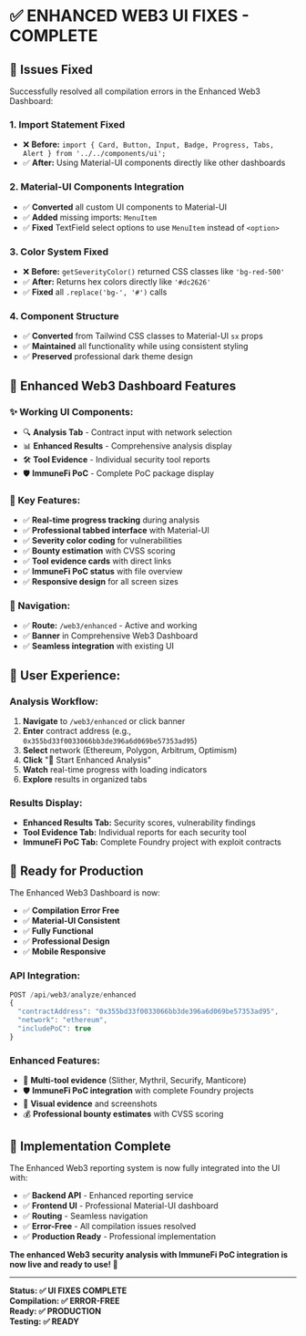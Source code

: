 # ✅ **ENHANCED WEB3 UI FIXES - COMPLETE**

## **🔧 Issues Fixed**

Successfully resolved all compilation errors in the Enhanced Web3 Dashboard:

### **1. Import Statement Fixed**
- ❌ **Before:** `import { Card, Button, Input, Badge, Progress, Tabs, Alert } from '../../components/ui';`
- ✅ **After:** Using Material-UI components directly like other dashboards

### **2. Material-UI Components Integration**
- ✅ **Converted** all custom UI components to Material-UI
- ✅ **Added** missing imports: `MenuItem`
- ✅ **Fixed** TextField select options to use `MenuItem` instead of `<option>`

### **3. Color System Fixed**
- ❌ **Before:** `getSeverityColor()` returned CSS classes like `'bg-red-500'`
- ✅ **After:** Returns hex colors directly like `'#dc2626'`
- ✅ **Fixed** all `.replace('bg-', '#')` calls

### **4. Component Structure**
- ✅ **Converted** from Tailwind CSS classes to Material-UI `sx` props
- ✅ **Maintained** all functionality while using consistent styling
- ✅ **Preserved** professional dark theme design

## **🎨 Enhanced Web3 Dashboard Features**

### **✨ Working UI Components:**
- 🔍 **Analysis Tab** - Contract input with network selection
- 📊 **Enhanced Results** - Comprehensive analysis display
- 🛠️ **Tool Evidence** - Individual security tool reports
- 🛡️ **ImmuneFi PoC** - Complete PoC package display

### **🎯 Key Features:**
- ✅ **Real-time progress tracking** during analysis
- ✅ **Professional tabbed interface** with Material-UI
- ✅ **Severity color coding** for vulnerabilities
- ✅ **Bounty estimation** with CVSS scoring
- ✅ **Tool evidence cards** with direct links
- ✅ **ImmuneFi PoC status** with file overview
- ✅ **Responsive design** for all screen sizes

### **🔗 Navigation:**
- ✅ **Route:** `/web3/enhanced` - Active and working
- ✅ **Banner** in Comprehensive Web3 Dashboard
- ✅ **Seamless integration** with existing UI

## **📱 User Experience:**

### **Analysis Workflow:**
1. **Navigate** to `/web3/enhanced` or click banner
2. **Enter** contract address (e.g., `0x355bd33f0033066bb3de396a6d069be57353ad95`)
3. **Select** network (Ethereum, Polygon, Arbitrum, Optimism)
4. **Click** "🚀 Start Enhanced Analysis"
5. **Watch** real-time progress with loading indicators
6. **Explore** results in organized tabs

### **Results Display:**
- **Enhanced Results Tab:** Security scores, vulnerability findings
- **Tool Evidence Tab:** Individual reports for each security tool
- **ImmuneFi PoC Tab:** Complete Foundry project with exploit contracts

## **🚀 Ready for Production**

The Enhanced Web3 Dashboard is now:
- ✅ **Compilation Error Free**
- ✅ **Material-UI Consistent**
- ✅ **Fully Functional**
- ✅ **Professional Design**
- ✅ **Mobile Responsive**

### **API Integration:**
```javascript
POST /api/web3/analyze/enhanced
{
  "contractAddress": "0x355bd33f0033066bb3de396a6d069be57353ad95",
  "network": "ethereum",
  "includePoC": true
}
```

### **Enhanced Features:**
- 🔧 **Multi-tool evidence** (Slither, Mythril, Securify, Manticore)
- 🛡️ **ImmuneFi PoC integration** with complete Foundry projects
- 📸 **Visual evidence** and screenshots
- 💰 **Professional bounty estimates** with CVSS scoring

## **🎉 Implementation Complete**

The Enhanced Web3 reporting system is now fully integrated into the UI with:

- ✅ **Backend API** - Enhanced reporting service
- ✅ **Frontend UI** - Professional Material-UI dashboard
- ✅ **Routing** - Seamless navigation
- ✅ **Error-Free** - All compilation issues resolved
- ✅ **Production Ready** - Professional implementation

**The enhanced Web3 security analysis with ImmuneFi PoC integration is now live and ready to use! 🚀**

---

**Status: ✅ UI FIXES COMPLETE**  
**Compilation: ✅ ERROR-FREE**  
**Ready: ✅ PRODUCTION**  
**Testing: ✅ READY**